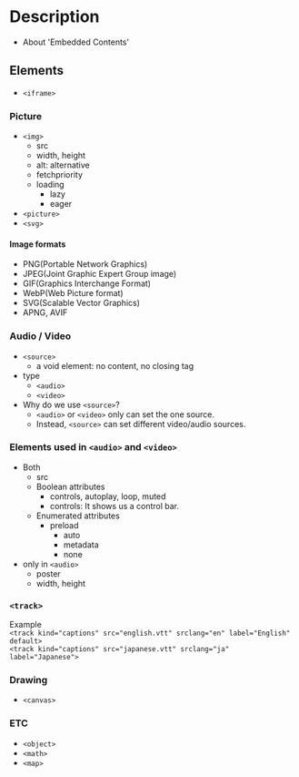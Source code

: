 # Description
- About 'Embedded Contents'

## Elements
- `<iframe>`  

### Picture
- `<img>`  
    - src
    - width, height
    - alt: alternative
    - fetchpriority
    - loading
        - lazy
        - eager
- `<picture>`  
- `<svg>`  

#### Image formats
- PNG(Portable Network Graphics)
- JPEG(Joint Graphic Expert Group image)
- GIF(Graphics Interchange Format)
- WebP(Web Picture format)
- SVG(Scalable Vector Graphics)
- APNG, AVIF

### Audio / Video
- `<source>`  
    - a void element: no content, no closing tag  
- type  
    - `<audio>`  
    - `<video>`  
- Why do we use `<source>`?  
    - `<audio>` or `<video>` only can set the one source.  
    - Instead, `<source>` can set different video/audio sources.  

### Elements used in `<audio>` and `<video>`  
- Both  
    - src  
    - Boolean attributes  
        - controls, autoplay, loop, muted  
        - controls: It shows us a control bar.  
    - Enumerated attributes  
        - preload  
            - auto  
            - metadata  
            - none  
- only in `<audio>`  
    - poster  
    - width, height  

### `<track>`
Example  
`<track kind="captions" src="english.vtt" srclang="en" label="English" default>`  
`<track kind="captions" src="japanese.vtt" srclang="ja" label="Japanese">`

### Drawing
- `<canvas>`  

### ETC
- `<object>`  
- `<math>`  
- `<map>`  